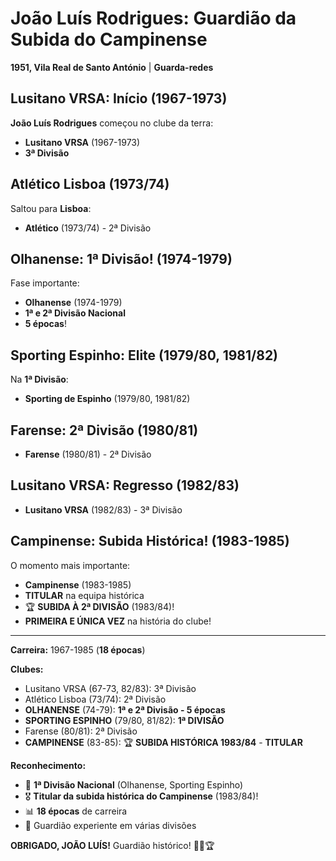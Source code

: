 # João Luís Rodrigues: Guardião da Subida do Campinense

**1951, Vila Real de Santo António** | **Guarda-redes**

## Lusitano VRSA: Início (1967-1973)

**João Luís Rodrigues** começou no clube da terra:
- **Lusitano VRSA** (1967-1973)
- **3ª Divisão**

## Atlético Lisboa (1973/74)

Saltou para **Lisboa**:
- **Atlético** (1973/74) - 2ª Divisão

## Olhanense: 1ª Divisão! (1974-1979)

Fase importante:
- **Olhanense** (1974-1979)
- **1ª e 2ª Divisão Nacional**
- **5 épocas**!

## Sporting Espinho: Elite (1979/80, 1981/82)

Na **1ª Divisão**:
- **Sporting de Espinho** (1979/80, 1981/82)

## Farense: 2ª Divisão (1980/81)

- **Farense** (1980/81) - 2ª Divisão

## Lusitano VRSA: Regresso (1982/83)

- **Lusitano VRSA** (1982/83) - 3ª Divisão

## Campinense: Subida Histórica! (1983-1985)

O momento mais importante:
- **Campinense** (1983-1985)
- **TITULAR** na equipa histórica
- 🏆 **SUBIDA À 2ª DIVISÃO** (1983/84)!
- **PRIMEIRA E ÚNICA VEZ** na história do clube!

---

**Carreira:** 1967-1985 (**18 épocas**)

**Clubes:**
- Lusitano VRSA (67-73, 82/83): 3ª Divisão
- Atlético Lisboa (73/74): 2ª Divisão
- **OLHANENSE** (74-79): **1ª e 2ª Divisão - 5 épocas**
- **SPORTING ESPINHO** (79/80, 81/82): **1ª DIVISÃO**
- Farense (80/81): 2ª Divisão
- **CAMPINENSE** (83-85): 🏆 **SUBIDA HISTÓRICA 1983/84** - **TITULAR**

**Reconhecimento:**
- 🧤 **1ª Divisão Nacional** (Olhanense, Sporting Espinho)
- 🎖️ **Titular da subida histórica do Campinense** (1983/84)!
- 📊 **18 épocas** de carreira
- 💪 Guardião experiente em várias divisões

**OBRIGADO, JOÃO LUÍS!** Guardião histórico! 🦁🧤🏆

